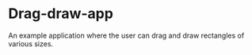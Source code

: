 # Drag-draw-app
An example application where the user can drag and draw rectangles of various sizes.
